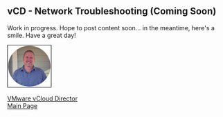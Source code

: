 ## vCD - Network Troubleshooting (Coming Soon)

<!-- 
Updated: 2021-05-01
--> 

Work in progress.  Hope to post content soon... in the meantime, here's a smile.  Have a great day!

<img src="../../mlwiles.png" width="100" style="border: 1px solid black">

<!-- 
VM
Check vNIC settings (Connected, attched to the right network, etc)
Force Customizations or manually change IP Settings in VM
Check MAC on VM matches MAC of vNIC
Ping your Network Gateway
Modify Firewall to allow ping outside of network

Firewall
review Rules (correct, missing, etc)
Enabled (if Firewall not enabled unexpected denial of access)

NAT
SNAT, check that setup as expected

Routing
Default route is on public external network
Additional routes required?

Distributed Routing
Ensure Enable Distributed routing 

ESG
SSH Access
Basic commands
Logging to syslog

_Note the information described in this example are guidelines.  There are multiple ways to configure the various parts of the example.  Please adjust accordingly for your needs._

--> 

[VMware vCloud Director](https://mlwiles.github.io/vmwaresolutions/vcd/)<br/>
[Main Page](https://mlwiles.github.io/vmwaresolutions)